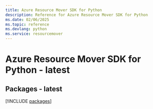 ```yaml
---
title: Azure Resource Mover SDK for Python
description: Reference for Azure Resource Mover SDK for Python
ms.date: 02/06/2025
ms.topic: reference
ms.devlang: python
ms.service: resourcemover
---
```

# Azure Resource Mover SDK for Python - latest
## Packages - latest
[!INCLUDE [packages](resource-mover-index.md)]
